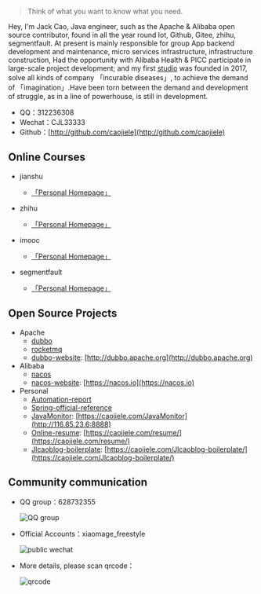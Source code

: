 > Think of what you want to know what you need.

Hey, I'm Jack Cao, Java engineer, such as the Apache & Alibaba open source contributor, found in all the year round lot, Github, Gitee, zhihu, segmentfault. At present is mainly responsible for group App backend development and maintenance, micro services infrastructure, infrastructure construction, Had the opportunity with Alibaba Health & PICC participate in large-scale project development; and my first [studio](https://caojiele.com/cooperation/) was founded in 2017, solve all kinds of company 「incurable diseases」, to achieve the demand of 「imagination」.Have been torn between the demand and development of struggle, as in a line of powerhouse, is still in development.

- QQ：312236308
- Wechat：CJL33333
- Github：[http://github.com/caojiele](http://github.com/caojiele)

## Online Courses

- jianshu
    - [「Personal Homepage」](https://www.jianshu.com/u/faa01fa59ea3)

- zhihu
    - [「Personal Homepage」](https://www.zhihu.com/people/wang-le-6-62/activities)
    
- imooc
    - [「Personal Homepage」](https://www.imooc.com/u/4024769/articles)

- segmentfault
    - [「Personal Homepage」](https://segmentfault.com/u/xiaomage_5c10d17d26987)

## Open Source Projects

- Apache
    - [dubbo](https://github.com/apache/dubbo)
    - [rocketmq](https://github.com/apache/rocketmq)
    - [dubbo-website](https://github.com/apache/dubbo-website): [http://dubbo.apache.org](http://dubbo.apache.org)
- Alibaba
    - [nacos](https://github.com/alibaba/nacos)
    - [nacos-website](https://github.com/nacos-group/nacos-group.github.io): [https://nacos.io](https://nacos.io)
- Personal
    - [Automation-report](https://github.com/caojiele/Automation-report)
    - [Spring-official-reference](https://github.com/caojiele/Spring-official-reference)
    - [JavaMonitor](https://github.com/caojiele/JavaMonitor): [https://caojiele.com/JavaMonitor](http://116.85.23.6:8888)
    - [Online-resume](https://github.com/caojiele/Online-resume): [https://caojiele.com/resume/](https://caojiele.com/resume/)
    - [Jlcaoblog-boilerplate](https://github.com/caojiele/Jlcaoblog-boilerplate): [https://caojiele.com/Jlcaoblog-boilerplate/](https://caojiele.com/Jlcaoblog-boilerplate/)
    
## Community communication

- QQ group：628732355

  ![QQ group](https://cdn.nlark.com/yuque/0/2019/jpeg/338441/1562678967088-beef0b3d-8fbf-4166-97e8-03a3f527c5e6.jpeg)

- Official Accounts：xiaomage_freestyle

  ![public wechat](https://cdn.nlark.com/yuque/0/2019/jpeg/338441/1562681958344-f9b0d53f-2be5-42d0-bdb6-b043d04fd856.jpeg)
  
- More details, please scan qrcode：
  
  ![qrcode](https://cdn.nlark.com/yuque/0/2019/png/338441/1562683998026-42937005-a1e6-43cb-b51e-6aacf2952a56.png)
